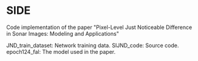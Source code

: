 # SIDE
Code implementation of the paper "Pixel-Level Just Noticeable Difference in Sonar Images: Modeling and Applications"

JND_train_dataset: Network training data.
SIJND_code: Source code.
epoch124_fal: The model used in the paper.

